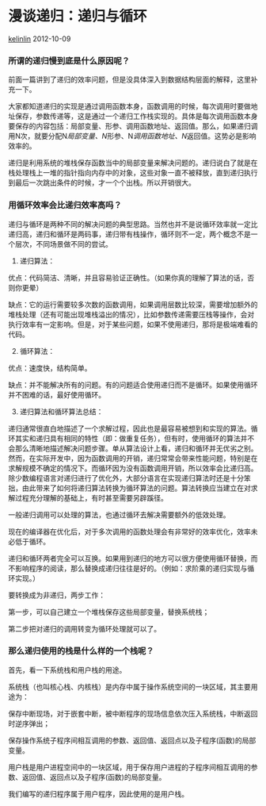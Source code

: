 # 漫谈递归：递归与循环

 [kelinlin][0]  2012-10-09  

### 所谓的递归慢到底是什么原因呢？

前面一篇讲到了递归的效率问题，但是没具体深入到数据结构层面的解释，这里补充一下。  
  
大家都知道递归的实现是通过调用函数本身，函数调用的时候，每次调用时要做地址保存，参数传递等，这是通过一个递归工作栈实现的。具体是每次调用函数本身要保存的内容包括：局部变量、形参、调用函数地址、返回值。那么，如果递归调用N次，就要分配N*局部变量、N*形参、N*调用函数地址、N*返回值。这势必是影响效率的。  
  
递归是利用系统的堆栈保存函数当中的局部变量来解决问题的。递归说白了就是在栈处理栈上一堆的指针指向内存中的对象，这些对象一直不被释放，直到递归执行到最后一次跳出条件的时候，才一个个出栈。所以开销很大。  


### 用循环效率会比递归效率高吗？

递归与循环是两种不同的解决问题的典型思路。当然也并不是说循环效率就一定比递归高，递归和循环是两码事，递归带有栈操作，循环则不一定，两个概念不是一个层次，不同场景做不同的尝试。  
  
1. 递归算法：  
  
优点：代码简洁、清晰，并且容易验证正确性。（如果你真的理解了算法的话，否则你更晕）  
  
缺点：它的运行需要较多次数的函数调用，如果调用层数比较深，需要增加额外的堆栈处理（还有可能出现堆栈溢出的情况），比如参数传递需要压栈等操作，会对执行效率有一定影响。但是，对于某些问题，如果不使用递归，那将是极端难看的代码。  
  
2. 循环算法：  
  
优点：速度快，结构简单。  
  
缺点：并不能解决所有的问题。有的问题适合使用递归而不是循环。如果使用循环并不困难的话，最好使用循环。  
  
3. 递归算法和循环算法总结：  
  
递归通常很直白地描述了一个求解过程，因此也是最容易被想到和实现的算法。循环其实和递归具有相同的特性（即：做重复任务），但有时，使用循环的算法并不会那么清晰地描述解决问题步骤。单从算法设计上看，递归和循环并无优劣之别。然而，在实际开发中，因为函数调用的开销，递归常常会带来性能问题，特别是在求解规模不确定的情况下。而循环因为没有函数调用开销，所以效率会比递归高。除少数编程语言对递归进行了优化外，大部分语言在实现递归算法时还是十分笨拙，由此带来了如何将递归算法转换为循环算法的问题。算法转换应当建立在对求解过程充分理解的基础上，有时甚至需要另辟蹊径。  
  
一般递归调用可以处理的算法，也通过循环去解决需要额外的低效处理。  
  
现在的编译器在优化后，对于多次调用的函数处理会有非常好的效率优化，效率未必低于循环。  
  
递归和循环两者完全可以互换。如果用到递归的地方可以很方便使用循环替换，而不影响程序的阅读，那么替换成递归往往是好的。（例如：求阶乘的递归实现与循环实现。）  
  
要转换成为非递归，两步工作：  
  
第一步，可以自己建立一个堆栈保存这些局部变量，替换系统栈；  
  
第二步把对递归的调用转变为循环处理就可以了。  


### 那么递归使用的栈是什么样的一个栈呢？

首先，看一下系统栈和用户栈的用途。  
  
系统栈（也叫核心栈、内核栈）是内存中属于操作系统空间的一块区域，其主要用途为：  
  
  
保存中断现场，对于嵌套中断，被中断程序的现场信息依次压入系统栈，中断返回时逆序弹出；  
  
保存操作系统子程序间相互调用的参数、返回值、返回点以及子程序(函数)的局部变量。  
  
  
用户栈是用户进程空间中的一块区域，用于保存用户进程的子程序间相互调用的参数、返回值、返回点以及子程序(函数)的局部变量。  
  
我们编写的递归程序属于用户程序，因此使用的是用户栈。

[0]: http://www.lai18.com/user/214130.html
